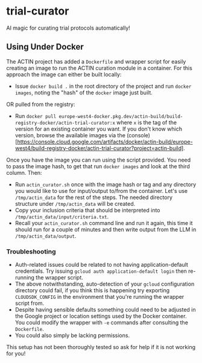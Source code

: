 # trial-curator

AI magic for curating trial protocols automatically!

## Using Under Docker

The ACTIN project has added a `Dockerfile` and wrapper script for easily creating an image to run the ACTIN curation module
in a container. For this approach the image can either be built locally:

  * Issue `docker build .` in the root directory of the project and run `docker images`, noting the "hash" of the `docker` image
    just built.

OR pulled from the registry:

  * Run `docker pull europe-west4-docker.pkg.dev/actin-build/build-registry-docker/actin-trial-curator:x` where `x` is the tag
    of the version for an existing container you want. If you don't know which version, browse the available images via the
    (console)[https://console.cloud.google.com/artifacts/docker/actin-build/europe-west4/build-registry-docker/actin-trial-curator?project=actin-build].

Once you have the image you can run using the script provided. You need to pass the image hash, to get that run `docker images`
and look at the third column. Then:

* Run `actin_curator.sh` once with the image hash or tag and any directory you would like to use for input/output to/from the
  container.  Let's use `/tmp/actin_data` for the rest of the steps. The needed directory structure under `/tmp/actin_data` will
  be created.
* Copy your inclusion criteria that should be interpreted into `/tmp/actin_data/input/criteria.txt`.
* Recall your `actin_curator.sh` command line and run it again, this time it should run for a couple of minutes and then write
  output from the LLM in `/tmp/actin_data/output`.

### Troubleshooting

* Auth-related issues could be related to not having application-default credentials. Try issuing `gcloud auth application-default
  login` then re-running the wrapper script.
* The above notwithstanding, auto-detection of your `gcloud` configuration directory could fail, if you think this is happening
  try exporting `CLOUDSDK_CONFIG` in the environment that you're running the wrapper script from.
* Despite having sensible defaults something could need to be adjusted in the Google project or location settings used by the
  Docker container. You could modify the wrapper with `-e` commands after consulting the `Dockerfile`.
* You could also simply be lacking permissions.

This setup has not been thoroughly tested so ask for help if it is not working for you!
